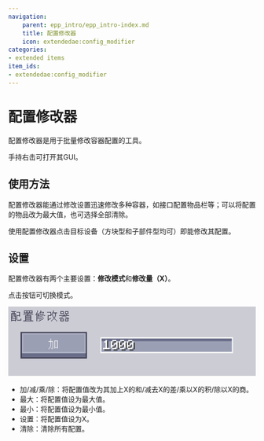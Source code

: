 ```yaml
---
navigation:
    parent: epp_intro/epp_intro-index.md
    title: 配置修改器
    icon: extendedae:config_modifier
categories:
- extended items
item_ids:
- extendedae:config_modifier
---
```


# 配置修改器

配置修改器是用于批量修改容器配置的工具。

<ItemImage id="extendedae:config_modifier" scale="4"></ItemImage>

手持右击可打开其GUI。

## 使用方法

配置修改器能通过修改设置迅速修改多种容器，如接口配置物品栏等；可以将配置的物品改为最大值，也可选择全部清除。

使用配置修改器点击目标设备（方块型和子部件型均可）即能修改其配置。

## 设置

配置修改器有两个主要设置：**修改模式**和**修改量（X）**。

点击按钮可切换模式。

![GUI](../pic/cm.png)

- 加/减/乘/除：将配置值改为其加上X的和/减去X的差/乘以X的积/除以X的商。
- 最大：将配置值设为最大值。
- 最小：将配置值设为最小值。
- 设置：将配置值设为X。
- 清除：清除所有配置。
